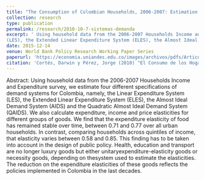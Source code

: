 ```yaml
---
title: "The Consumption of Colombian Households, 2006-2007: Estimation of Demand Systems (In spanish)"
collection: research
type: publication
permalink: /research/2010-10-7-sistemas-demanda
excerpt: ' Using household data from the 2006-2007 Households Income and Expenditure survey, we estimate four different specifications of demand systems for Colombia, namely, the Linear Expenditure System
(LES), the Extended Linear Expenditure System (ELES), the Almost Ideal Demand System (AIDS) and the Quadratic Almost Ideal Demand System (QAIDS). We also calculate expenditure, income and price elasticities for different groups of goods. We find that the expenditure elasticity of food has remained stable over time, between 0.71 and 0.77 over all urban households. In contrast, comparing households across quintiles of  ...'
date: 2015-12-14
venue: World Bank Policy Research Working Paper Series
paperurl: 'https://economia.uniandes.edu.co/images/archivos/pdfs/Articulos_Revista_Desarrollo_y_Sociedad/Articulo66_1.pdf'
citation: 'Cortés, Darwin y Pérez, Jorge (2010) "El Consumo de los Hogares Colombianos, 2006-2007: Estimación de Sistemas de Demanda". Desarrollo y Sociedad'
---
```

Abstract: Using household data from the 2006-2007 Households Income and Expenditure survey, we estimate four different specifications of demand systems for Colombia, namely, the Linear Expenditure System
(LES), the Extended Linear Expenditure System (ELES), the Almost Ideal Demand System (AIDS) and the Quadratic Almost Ideal Demand System (QAIDS). We also calculate expenditure, income and price elasticities for different groups of goods. We find that the expenditure elasticity of food has remained stable over time, between 0.71 and 0.77 over all urban households. In contrast, comparing households across quintiles of income, that elasticity varies between 0.58 and 0.85. This finding has to be taken into account in the design of public policy. Health, education and transport are no longer luxury goods but either unitaryexpenditure-elasticity goods or necessity goods, depending on thesystem used to estimate the elasticities. The reduction on the expenditure elasticities of these goods reflects the policies implemented in Colombia in the last decades.